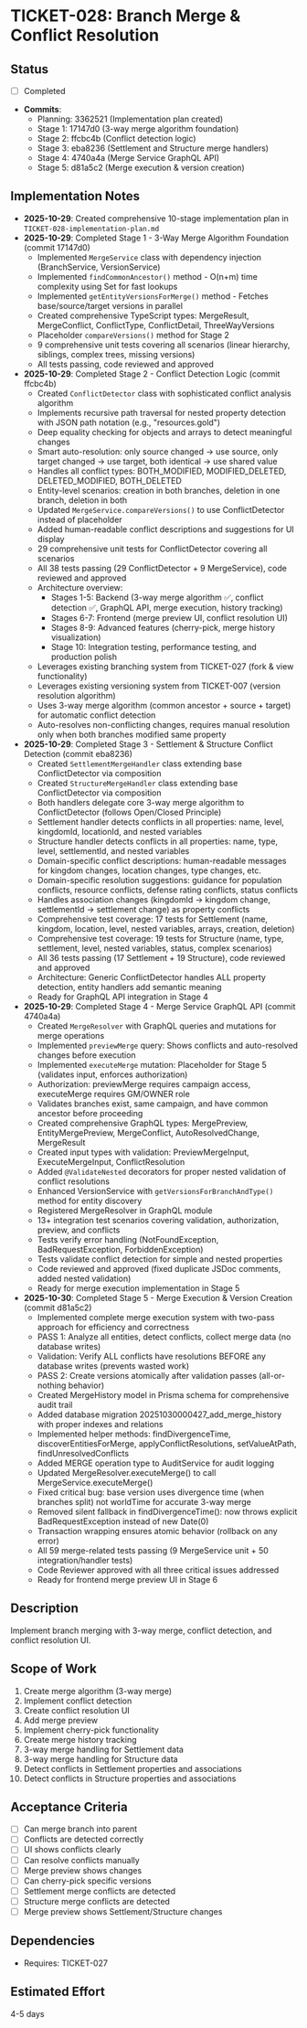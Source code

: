 # TICKET-028: Branch Merge & Conflict Resolution

## Status

- [ ] Completed
- **Commits**:
  - Planning: 3362521 (Implementation plan created)
  - Stage 1: 17147d0 (3-way merge algorithm foundation)
  - Stage 2: ffcbc4b (Conflict detection logic)
  - Stage 3: eba8236 (Settlement and Structure merge handlers)
  - Stage 4: 4740a4a (Merge Service GraphQL API)
  - Stage 5: d81a5c2 (Merge execution & version creation)

## Implementation Notes

- **2025-10-29**: Created comprehensive 10-stage implementation plan in `TICKET-028-implementation-plan.md`
- **2025-10-29**: Completed Stage 1 - 3-Way Merge Algorithm Foundation (commit 17147d0)
  - Implemented `MergeService` class with dependency injection (BranchService, VersionService)
  - Implemented `findCommonAncestor()` method - O(n+m) time complexity using Set for fast lookups
  - Implemented `getEntityVersionsForMerge()` method - Fetches base/source/target versions in parallel
  - Created comprehensive TypeScript types: MergeResult, MergeConflict, ConflictType, ConflictDetail, ThreeWayVersions
  - Placeholder `compareVersions()` method for Stage 2
  - 9 comprehensive unit tests covering all scenarios (linear hierarchy, siblings, complex trees, missing versions)
  - All tests passing, code reviewed and approved
- **2025-10-29**: Completed Stage 2 - Conflict Detection Logic (commit ffcbc4b)
  - Created `ConflictDetector` class with sophisticated conflict analysis algorithm
  - Implements recursive path traversal for nested property detection with JSON path notation (e.g., "resources.gold")
  - Deep equality checking for objects and arrays to detect meaningful changes
  - Smart auto-resolution: only source changed → use source, only target changed → use target, both identical → use shared value
  - Handles all conflict types: BOTH_MODIFIED, MODIFIED_DELETED, DELETED_MODIFIED, BOTH_DELETED
  - Entity-level scenarios: creation in both branches, deletion in one branch, deletion in both
  - Updated `MergeService.compareVersions()` to use ConflictDetector instead of placeholder
  - Added human-readable conflict descriptions and suggestions for UI display
  - 29 comprehensive unit tests for ConflictDetector covering all scenarios
  - All 38 tests passing (29 ConflictDetector + 9 MergeService), code reviewed and approved
  - Architecture overview:
    - Stages 1-5: Backend (3-way merge algorithm ✅, conflict detection ✅, GraphQL API, merge execution, history tracking)
    - Stages 6-7: Frontend (merge preview UI, conflict resolution UI)
    - Stages 8-9: Advanced features (cherry-pick, merge history visualization)
    - Stage 10: Integration testing, performance testing, and production polish
  - Leverages existing branching system from TICKET-027 (fork & view functionality)
  - Leverages existing versioning system from TICKET-007 (version resolution algorithm)
  - Uses 3-way merge algorithm (common ancestor + source + target) for automatic conflict detection
  - Auto-resolves non-conflicting changes, requires manual resolution only when both branches modified same property
- **2025-10-29**: Completed Stage 3 - Settlement & Structure Conflict Detection (commit eba8236)
  - Created `SettlementMergeHandler` class extending base ConflictDetector via composition
  - Created `StructureMergeHandler` class extending base ConflictDetector via composition
  - Both handlers delegate core 3-way merge algorithm to ConflictDetector (follows Open/Closed Principle)
  - Settlement handler detects conflicts in all properties: name, level, kingdomId, locationId, and nested variables
  - Structure handler detects conflicts in all properties: name, type, level, settlementId, and nested variables
  - Domain-specific conflict descriptions: human-readable messages for kingdom changes, location changes, type changes, etc.
  - Domain-specific resolution suggestions: guidance for population conflicts, resource conflicts, defense rating conflicts, status conflicts
  - Handles association changes (kingdomId → kingdom change, settlementId → settlement change) as property conflicts
  - Comprehensive test coverage: 17 tests for Settlement (name, kingdom, location, level, nested variables, arrays, creation, deletion)
  - Comprehensive test coverage: 19 tests for Structure (name, type, settlement, level, nested variables, status, complex scenarios)
  - All 36 tests passing (17 Settlement + 19 Structure), code reviewed and approved
  - Architecture: Generic ConflictDetector handles ALL property detection, entity handlers add semantic meaning
  - Ready for GraphQL API integration in Stage 4
- **2025-10-29**: Completed Stage 4 - Merge Service GraphQL API (commit 4740a4a)
  - Created `MergeResolver` with GraphQL queries and mutations for merge operations
  - Implemented `previewMerge` query: Shows conflicts and auto-resolved changes before execution
  - Implemented `executeMerge` mutation: Placeholder for Stage 5 (validates input, enforces authorization)
  - Authorization: previewMerge requires campaign access, executeMerge requires GM/OWNER role
  - Validates branches exist, same campaign, and have common ancestor before proceeding
  - Created comprehensive GraphQL types: MergePreview, EntityMergePreview, MergeConflict, AutoResolvedChange, MergeResult
  - Created input types with validation: PreviewMergeInput, ExecuteMergeInput, ConflictResolution
  - Added `@ValidateNested` decorators for proper nested validation of conflict resolutions
  - Enhanced VersionService with `getVersionsForBranchAndType()` method for entity discovery
  - Registered MergeResolver in GraphQL module
  - 13+ integration test scenarios covering validation, authorization, preview, and conflicts
  - Tests verify error handling (NotFoundException, BadRequestException, ForbiddenException)
  - Tests validate conflict detection for simple and nested properties
  - Code reviewed and approved (fixed duplicate JSDoc comments, added nested validation)
  - Ready for merge execution implementation in Stage 5
- **2025-10-30**: Completed Stage 5 - Merge Execution & Version Creation (commit d81a5c2)
  - Implemented complete merge execution system with two-pass approach for efficiency and correctness
  - PASS 1: Analyze all entities, detect conflicts, collect merge data (no database writes)
  - Validation: Verify ALL conflicts have resolutions BEFORE any database writes (prevents wasted work)
  - PASS 2: Create versions atomically after validation passes (all-or-nothing behavior)
  - Created MergeHistory model in Prisma schema for comprehensive audit trail
  - Added database migration 20251030000427_add_merge_history with proper indexes and relations
  - Implemented helper methods: findDivergenceTime, discoverEntitiesForMerge, applyConflictResolutions, setValueAtPath, findUnresolvedConflicts
  - Added MERGE operation type to AuditService for audit logging
  - Updated MergeResolver.executeMerge() to call MergeService.executeMerge()
  - Fixed critical bug: base version uses divergence time (when branches split) not worldTime for accurate 3-way merge
  - Removed silent fallback in findDivergenceTime(): now throws explicit BadRequestException instead of new Date(0)
  - Transaction wrapping ensures atomic behavior (rollback on any error)
  - All 59 merge-related tests passing (9 MergeService unit + 50 integration/handler tests)
  - Code Reviewer approved with all three critical issues addressed
  - Ready for frontend merge preview UI in Stage 6

## Description

Implement branch merging with 3-way merge, conflict detection, and conflict resolution UI.

## Scope of Work

1. Create merge algorithm (3-way merge)
2. Implement conflict detection
3. Create conflict resolution UI
4. Add merge preview
5. Implement cherry-pick functionality
6. Create merge history tracking
7. 3-way merge handling for Settlement data
8. 3-way merge handling for Structure data
9. Detect conflicts in Settlement properties and associations
10. Detect conflicts in Structure properties and associations

## Acceptance Criteria

- [ ] Can merge branch into parent
- [ ] Conflicts are detected correctly
- [ ] UI shows conflicts clearly
- [ ] Can resolve conflicts manually
- [ ] Merge preview shows changes
- [ ] Can cherry-pick specific versions
- [ ] Settlement merge conflicts are detected
- [ ] Structure merge conflicts are detected
- [ ] Merge preview shows Settlement/Structure changes

## Dependencies

- Requires: TICKET-027

## Estimated Effort

4-5 days
